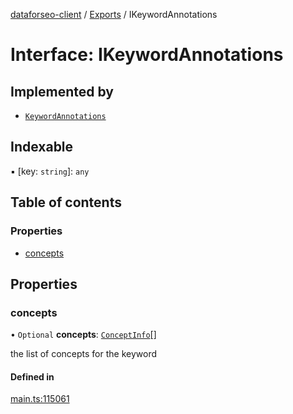 [dataforseo-client](../README.md) / [Exports](../modules.md) / IKeywordAnnotations

# Interface: IKeywordAnnotations

## Implemented by

- [`KeywordAnnotations`](../classes/KeywordAnnotations.md)

## Indexable

▪ [key: `string`]: `any`

## Table of contents

### Properties

- [concepts](IKeywordAnnotations.md#concepts)

## Properties

### concepts

• `Optional` **concepts**: [`ConceptInfo`](../classes/ConceptInfo.md)[]

the list of concepts for the keyword

#### Defined in

[main.ts:115061](https://github.com/dataforseo/TypeScriptClient/blob/7ca1aa4/main.ts#L115061)
